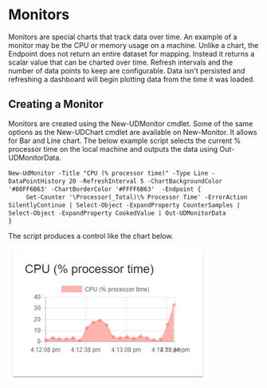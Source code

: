 # Monitors

Monitors are special charts that track data over time. An example of a monitor may be the CPU or memory usage on a machine. Unlike a chart, the Endpoint does not return an entire dataset for mapping. Instead it returns a scalar value that can be charted over time. Refresh intervals and the number of data points to keep are configurable. Data isn't persisted and refreshing a dashboard will begin plotting data from the time it was loaded.

## Creating a Monitor

Monitors are created using the New-UDMonitor cmdlet. Some of the same options as the New-UDChart cmdlet are available on New-Monitor. It allows for Bar and Line chart. The below example script selects the current % processor time on the local machine and outputs the data using Out-UDMonitorData.

```text
New-UdMonitor -Title "CPU (% processor time)" -Type Line -DataPointHistory 20 -RefreshInterval 5 -ChartBackgroundColor '#80FF6B63' -ChartBorderColor '#FFFF6B63'  -Endpoint {
     Get-Counter '\Processor(_Total)\% Processor Time' -ErrorAction SilentlyContinue | Select-Object -ExpandProperty CounterSamples | Select-Object -ExpandProperty CookedValue | Out-UDMonitorData
}
```

The script produces a control like the chart below.

![](../.gitbook/assets/new-monitor-example-chart.png)

